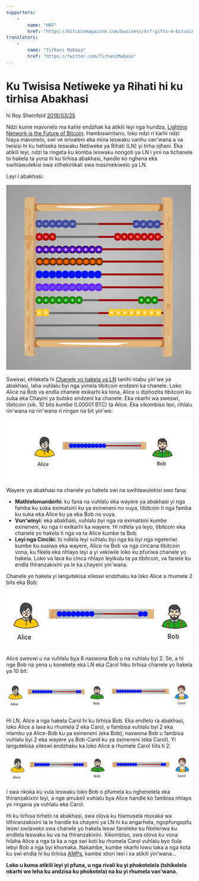 ```yaml
---
supporters: 
    - 
        name: "HRF"
        href: "https://bitcoinmagazine.com/business/hrf-gifts-4-bitcoin-to-bitcoin-projects"
translators: 
    - 
        name: "Tirhani Mabasa"
        href: "https://twitter.com/TirhaniMabasa"
---
```

# Ku Twisisa Netiweke ya Rihati hi ku tirhisa Abakhasi

hi Roy Sheinfeld [2018/03/25](https://medium.com/breez-technology/understanding-lightning-network-using-an-abacus-daad8dc4cf4bs)

<LanguageDropdown/>


Ndzi kume mavonelo ma kahle endzhak ka atikili leyi nga hundza, [Lighting Network is the Future of Bitcoin](https://medium.com/@kingonly/the-future-of-bitcoin-3187aefe2746). Hambiswiritano, loko ndzi ri karhi ndzi hlaya mavonelo, swi ve erivaleni eka mina leswaku vanhu van'wana a va twisisi hi ku hetiseka leswaku Netiweke ya Rihati (LN) yi tirha njhani. Eka atikili leyi, ndzi ta ringeta ku komba leswaku nongoti ya LN i yini na tichanele to hakela ta yona hi ku tirhisa abakhasi, handle ko nghena eka swihlawulekisi swa xithekinikali swa masimekiwelo ya LN.

Leyi i abakhasi:

![](./abacus.png)

Sweswi, ehleketa hi [Chanele yo hakela ya LN](https://cointelegraph.com/explained/lightning-network-explained#block-5) tanihi ntabu yin'we ya abakhasi, laha vuhlalu byi nga yimela tibitcoin endzeni ka chanele. Loko Alice na Bob va endla chanele exikarhi ka tona, Alice u diphozita tibitcoin ku suka eka Chayini ya buloko endzeni ka chanele. Eka nkarhi wa sweswi, tibitcoin (xik. 10 bits kumbe 0.00001 BTC) ta Alice. Eka xikombiso lexi, rihlalu rin'wana na rin'wana ri ringan na bit yin'we:

![](./alice-bob-1.png)

Wayere ya abakhasi na chanele yo hakela swi na swihlawulekisi swo fana:

- **Mathlelomambirhi:** ku fana na vuhlalu eka wayere ya abakhasi yi nga famba ku suka eximatsini ku ya exineneni no vuya, tibitcoin ti nga famba ku suka eka Alice ku ya eka Bob no vuya.
- **Vun'winyi:** eka abakhasi, vuhlalu byi nga va eximatsini kumbe exineneni, ku nga ri exikarhi ka wayere. Hi ndlela ya leyo, tibitcoin eka chanele yo hakela ti nga va ta Alice kumbe ta Bob.
- **Leyi nga Cinciki:** hi ndlela leyi vuhlalu byi nga ka byi nga ngeteriwi kumbe ku susiwa eka wayere, Alice na Bob va nga cincana tibitcoin vona, ku fikela eka nhlayo leyi a yi vekiwile loko ku pfuriwa chanele yo hakela. Loko va lava ku cinca nhlayo leyikulu ta ya tibitcoin, va fanele ku endla thiranzakixini ya le ka chayeni yin'wana.

Chanele yo hakela yi langutekisa xileswi endzhaku ka loko Alice a rhumele 2 bits eka Bob:

![](./alice-bob-2.png)

Alice sweswi u na vuhlalu bya 8 naswona Bob u na vuhlalu byi 2. Se, a hi nge Bob na yena u konekete eka LN eka Carol hiku tirhisa chanele yo hakela ya 10 bit:

![](./alice-bob-carol-1.png)

Hi LN, Alice a nga hakela Carol hi ku tirhisa Bob. Eka endlelo ra abakhasi, loko Alice a lava ku rhumela 2 eka Carol, u fambisa vuhlalu byi 2 eka ntambu ya Alice-Bob ku ya exineneni (eka Bob), naswona Bob u fambisa vuhlalu byi 2 eka wayere ya Bob-Carol ku ya exineneni (eka Carol). Yi langutekisa xileswi endzhaku ka loko Alice a rhumele Carol tiits ti 2:

![](./alice-bob-carol-2.png)

I swa nkoka ku vula leswaku loko Bob o pfumela ku nghenelela eka thiranzakixini leyi, a nge amukeli vuhlalu bya Alice handle ko fambisa nhlayo yo ringana ya vuhlalu eka Carol.

Hi ku tirhisa tirhelo ra abakhasi, swa olova ku hlamusela muxaka wa tithiranzakixini ta le handle ka chayeni ya LN hi ku angarhela, ngopfungopfu leswi swilaveko swa chanele yo hakela leswi faneleke ku fikeleriwa ku endlela leswaku ku va na thiranzakixini. Xikombiso, swa olova ku vona hilaha Alice a nga ta ka a nga swi koti ku rhumela Carol vuhlalu byo tlula lebyi Bob a nga byi khomaka. Nakambe, kumbe nkarhi lowu taka a nga kota ku swi endla hi ku tirhisa [AMPs](https://bitcoinist.com/atomic-multi-path-help-bitcoin-become-formidable-payment-instrument/), kambe xitori lexi i xa atikili yin'wana…

**Loko u kuma atikili leyi yi pfuna, u nga rivali ku yi phokotelela (tshikelela nkarhi wo leha ku andzisa ku phokotela) na ku yi rhumela van'wana.**